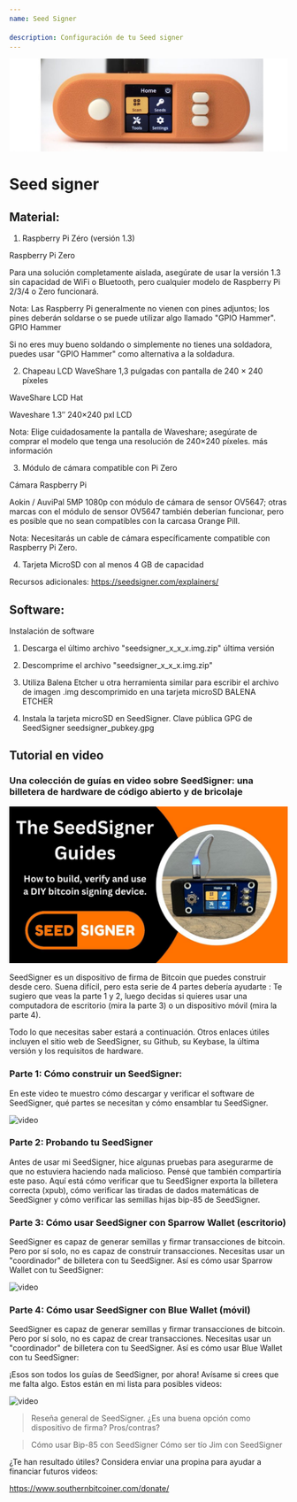 ```yaml
---
name: Seed Signer

description: Configuración de tu Seed signer
---
```


![cover](assets/cover.jpeg)

# Seed signer

## Material:

1. Raspberry Pi Zéro (versión 1.3)

Raspberry Pi Zero

Para una solución completamente aislada, asegúrate de usar la versión 1.3 sin capacidad de WiFi o Bluetooth, pero cualquier modelo de Raspberry Pi 2/3/4 o Zero funcionará.

Nota: Las Raspberry Pi generalmente no vienen con pines adjuntos; los pines deberán soldarse o se puede utilizar algo llamado "GPIO Hammer".
GPIO Hammer

Si no eres muy bueno soldando o simplemente no tienes una soldadora, puedes usar "GPIO Hammer" como alternativa a la soldadura.

2. Chapeau LCD WaveShare 1,3 pulgadas con pantalla de 240 × 240 píxeles

WaveShare LCD Hat

Waveshare 1.3″ 240×240 pxl LCD

Nota: Elige cuidadosamente la pantalla de Waveshare; asegúrate de comprar el modelo que tenga una resolución de 240×240 píxeles.
más información

3. Módulo de cámara compatible con Pi Zero

Cámara Raspberry Pi

Aokin / AuviPal 5MP 1080p con módulo de cámara de sensor OV5647; otras marcas con el módulo de sensor OV5647 también deberían funcionar, pero es posible que no sean compatibles con la carcasa Orange Pill.

Nota: Necesitarás un cable de cámara específicamente compatible con Raspberry Pi Zero.

4. Tarjeta MicroSD con al menos 4 GB de capacidad

Recursos adicionales: https://seedsigner.com/explainers/

## Software:

Instalación de software

1. Descarga el último archivo "seedsigner_x_x_x.img.zip"
   última versión

2. Descomprime el archivo "seedsigner_x_x_x.img.zip"

3. Utiliza Balena Etcher u otra herramienta similar para escribir el archivo de imagen .img descomprimido en una tarjeta microSD
   BALENA ETCHER

4. Instala la tarjeta microSD en SeedSigner.
   Clave pública GPG de SeedSigner
   seedsigner_pubkey.gpg

## Tutorial en video

### Una colección de guías en video sobre SeedSigner: una billetera de hardware de código abierto y de bricolaje

![image](assets/1.jpeg)

SeedSigner es un dispositivo de firma de Bitcoin que puedes construir desde cero. Suena difícil, pero esta serie de 4 partes debería ayudarte : Te sugiero que veas la parte 1 y 2, luego decidas si quieres usar una computadora de escritorio (mira la parte 3) o un dispositivo móvil (mira la parte 4).

Todo lo que necesitas saber estará a continuación. Otros enlaces útiles incluyen el sitio web de SeedSigner, su Github, su Keybase, la última versión y los requisitos de hardware.

### Parte 1: Cómo construir un SeedSigner:

En este video te muestro cómo descargar y verificar el software de SeedSigner, qué partes se necesitan y cómo ensamblar tu SeedSigner.

![video](https://youtu.be/mGmNKYOXtxY)

### Parte 2: Probando tu SeedSigner

Antes de usar mi SeedSigner, hice algunas pruebas para asegurarme de que no estuviera haciendo nada malicioso. Pensé que también compartiría este paso. Aquí está cómo verificar que tu SeedSigner exporta la billetera correcta (xpub), cómo verificar las tiradas de dados matemáticas de SeedSigner y cómo verificar las semillas hijas bip-85 de SeedSigner.

### Parte 3: Cómo usar SeedSigner con Sparrow Wallet (escritorio)

SeedSigner es capaz de generar semillas y firmar transacciones de bitcoin. Pero por sí solo, no es capaz de construir transacciones. Necesitas usar un "coordinador" de billetera con tu SeedSigner. Así es cómo usar Sparrow Wallet con tu SeedSigner:

![video](https://youtu.be/IQb8dh-VTOg)

### Parte 4: Cómo usar SeedSigner con Blue Wallet (móvil)

SeedSigner es capaz de generar semillas y firmar transacciones de bitcoin. Pero por sí solo, no es capaz de crear transacciones. Necesitas usar un "coordinador" de billetera con tu SeedSigner. Así es cómo usar Blue Wallet con tu SeedSigner:

¡Esos son todos los guías de SeedSigner, por ahora! Avísame si crees que me falta algo. Estos están en mi lista para posibles videos:

![video](https://youtu.be/x0Ee35Ct0r4)

> Reseña general de SeedSigner. ¿Es una buena opción como dispositivo de firma? Pros/contras?

> Cómo usar Bip-85 con SeedSigner
> Cómo ser tío Jim con SeedSigner

¿Te han resultado útiles? Considera enviar una propina para ayudar a financiar futuros videos:

https://www.southernbitcoiner.com/donate/
